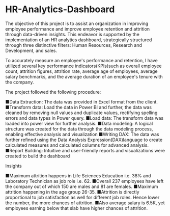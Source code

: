 # HR-Analytics-Dashboard

The objective of this project is to assist an organization in improving employee performance and improve employee retention and attrition through data-driven insights. This endeavor is supported by the implementation of an HR analytics dashboard, strategically structured through three distinctive filters: Human Resources, Research and Development, and sales.

To accurately measure an employee's performance and retention, I have utilized several key performance indicators(KPIs)such as overall employee count, attrition figures, attrition rate, average age of employees, average salary benchmarks, and the average duration of an employee's tenure with the company.

The project followed the following procedure:

■Data Extraction: The data was provided in Excel format from the client.
■Transform data: Load the data in Power BI and further, the data was cleaned by removing null values and duplicate values, rectifying spelling errors and data types in Power query.
■Load data: The transform data was loaded into power view for further analysis.
■Data modeling: A logical structure was created for the data through the data modeling process, enabling effective analysis and visualization
■Writing DAX: The data was further refined using the Data Analysis Expression(DAX)language to create calculated measures and calculated columns for advanced analysis.
■Report Building: Intuitive and user-friendly reports and visualizations were created to build the dashboard

Insights

■Maximum attrition happens in Life Sciences Education i.e. 38% and Laboratory Technician as job role i.e. 62.
■Overall 237 employees have left the company out of which 150 are males and 81 are females.
■Maximum attrition happening in the age group 26-35.
■Attrition is directly proportional to job satisfaction as well for different job roles. Hence lower the number, the more chances of attrition.
■Also average salary is 6.5K, yet employees earning below that slab have higher chances of attrition.
